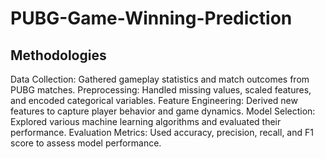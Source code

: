 # PUBG-Game-Winning-Prediction
## Methodologies
Data Collection: Gathered gameplay statistics and match outcomes from PUBG matches.
Preprocessing: Handled missing values, scaled features, and encoded categorical variables.
Feature Engineering: Derived new features to capture player behavior and game dynamics.
Model Selection: Explored various machine learning algorithms and evaluated their performance.
Evaluation Metrics: Used accuracy, precision, recall, and F1 score to assess model performance.
